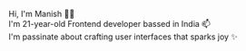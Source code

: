 Hi, I'm Manish 👋🏽 <br>
I'm 21-year-old Frontend developer bassed in India 📫 <br>
I'm passinate about crafting user interfaces that sparks joy ✨ <br>


<!---
manish-sharma-dev/manish-sharma-dev is a ✨ special ✨ repository because its `README.md` (this file) appears on your GitHub profile.
You can click the Preview link to take a look at your changes.
--->
